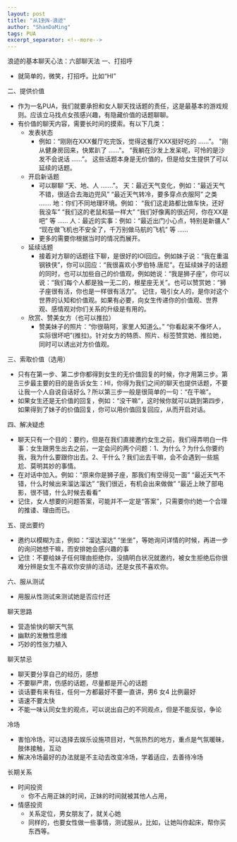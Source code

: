 ```yaml
---
layout: post
title: "从1到N-浪迹"
author: "ShanDaMing"
tags: PUA
excerpt_separator: <!--more-->
---
```


<!--more-->
浪迹的基本聊天心法：六部聊天法
一、打招呼
* 就简单的，微笑，打招呼。比如“HI”

二、提供价值
* 作为一名PUA，我们就要承担和女人聊天找话题的责任，这是最基本的游戏规则。应该立马找点女孩感兴趣，有隐藏价值的话题聊聊。
* 有价值的聊天内容，需要长时间的摸索。有以下几类：
	 - 发表状态
		- 例如：“刚刚在XXX餐厅吃完饭，觉得这餐厅XXX挺好吃的 ......”。 "刚从健身房回来，快累趴了 ......"。 “我躺在沙发上发呆呢，可怜的是沙发不会说话 ......”。 这些话题本身是无价值的，但是给女生提供了可以延续的话题。
	 - 开启新话题
		- 可以聊聊 “天、地、人 .......”。 天：最近天气变化，例如：“最近天气不错，很适合去海边兜风” “最近天气转冷，要多穿点衣服阿” 之类 ....... 地：你们不同地理环境。例如： “我们这走路都比做车快，还好我没车” “我们这的老鼠和猫一样大” “我们好像离的很近阿，你在XX是吧” 等 ...... 人：最近的实事：例如：“最近出门小心点，特别是新疆人” “现在做飞机也不安全了，千万别做马航的飞机” 等 ......
		- 更多的需要你根据当时的情况而展开。
	 - 延续话题
		- 接着对方聊的话题往下聊，是很好的IOI回应。例如妹子说：“我在重温钢铁侠”，你可以回应：“我很喜欢小罗伯特.唐尼”。在延续妹子的话题的同时，也可以加些自己的价值观，例如她说：“我是狮子座”，你可以说：“我们每个人都是独一无二的，根星座无关”。也可以赞赏她：“狮子座很有活，你也是一样很有活力”。
	记住，吸引女人的，是你对这个世界的认知和价值观。如果有必要，向女生传递你的价值观、世界观、感情观对你们关系的升级是有用的。
	 - 欣赏、赞美女方（也可以推拉）
		- 赞美妹子的照片：“你很萌阿，家里人知道么。” “你看起来不像坏人，实际很坏吧”(推拉)。针对女方的特质、照片、标签赞赏她、推拉她，同时可以诱出对方价值观。

三、索取价值（选用）
* 只有在第一步、第二步你都得到女生的无价值回复的时候，你才用第三步。第三步最主要的目的是告诉女生：HI，你得为我们之间的聊天也提供话题，不要让我一个人自说自话好么？所以第三步一般是很简单的一句：“在干嘛”。
* 如果女生还是无价值的回复，例如：“没干嘛”，这时候你就可以跳到第四步，如果得到了妹子的价值回复，你可以用价值回复回应，从而开启对话。

四、解决疑虑
* 聊天只有一个目的：要约，但是在我们直接邀约女生之前，我们得弄明白一件事：女生跟男生出去之前，一定会问的两个问题：1、为什么？为什么你要约我，我为什么要跟你出去。2、干什么？我们出去干嘛，会不会遇到一些尴尬、莫明其妙的事情。
* 在对话中加入。例如：“原来你是狮子座，那我们有空得见一面” “最近天气不错，什么时候出来溜达溜达” “我们很近，有机会出来做做” “最近上映了部电影，很不错，什么时候去看看”
* 记住，女人想要的问题答案，可能并不一定是“答案”，只需要你约她一个合理的推诿、理由而已。

五、提出要约
* 邀约以模糊为主，例如：“溜达溜达” “坐坐”，等她询问详情的时候，再进一步的询问她想干嘛，而安排她会感兴趣的事
* 记住：不要给妹子任何理由拒绝你，没搞明白状况就邀约，被女生拒绝后你很难分辨是女生不喜欢你安排的活动，还是女孩不喜欢你。

六、服从测试
* 用服从性测试来测试她是否应付还

聊天思路
* 营造愉快的聊天气氛
* 幽默的发散性思维
* 巧妙的性张力植入

聊天禁忌
* 聊天要分享自己的经历，感想
* 不要聊严肃，伤感的话题，尽量都是开心的话题
* 谈话要有来有往，任何一方都最好不要一直讲，男6 女4 比例最好
* 语速不要太快
* 不能一味认同女生的观点，可以说出自己的不同观点，但是不能反驳，争论

冷场
* 害怕冷场，可以选择去娱乐设施项目对，气氛热烈的地方，重点是气氛暖昧，肢体接触，互动
* 解决冷场最好的办法就是不主动去改变冷场，学着适应，去善待冷场

长期关系
* 时间投资
	- 你不占用正妹的时间，正妹的时间就被其他人占用，
* 情感投资
	- 关系定位，男女朋友了，就关心她
	- 同样的，也要女性做一些事情，测试服从，比如，让她叫你起床，帮你买东西等。
